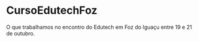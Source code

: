 # CursoEdutechFoz
O que trabalhamos no encontro do Edutech em Foz do Iguaçu entre 19 e 21 de outubro.

